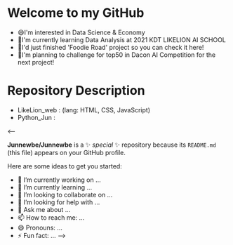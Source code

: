 # Welcome to my GitHub
  * 😄I'm interested in Data Science & Economy
  * 🌱I'm currently learning Data Analysis at 2021 KDT LIKELION AI SCHOOL 
  * 👯I'd just finished 'Foodie Road' project so you can check it here!
  * 🔭I'm planning to challenge for top50 in Dacon AI Competition for the next project!
    
# Repository Description
  * LikeLion_web : (lang: HTML, CSS, JavaScript)
  * Python_Jun :

<-- 

**Junnewbe/Junnewbe** is a ✨ _special_ ✨ repository because its `README.md` (this file) appears on your GitHub profile.

Here are some ideas to get you started:

- 🔭 I’m currently working on ...
- 🌱 I’m currently learning ...
- 👯 I’m looking to collaborate on ...
- 🤔 I’m looking for help with ...
- 💬 Ask me about ...
- 📫 How to reach me: ...
- 😄 Pronouns: ...
- ⚡ Fun fact: ...
-->
